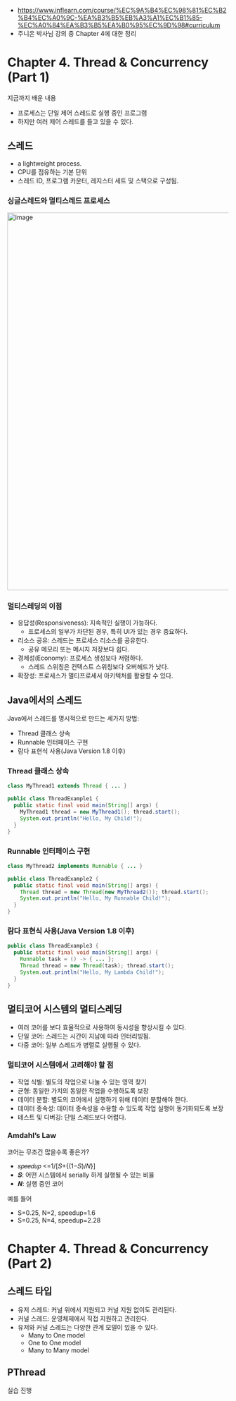 - https://www.inflearn.com/course/%EC%9A%B4%EC%98%81%EC%B2%B4%EC%A0%9C-%EA%B3%B5%EB%A3%A1%EC%B1%85-%EC%A0%84%EA%B3%B5%EA%B0%95%EC%9D%98#curriculum
- 주니온 박사님 강의 중 Chapter 4에 대한 정리

# Chapter 4. Thread & Concurrency (Part 1)
지금까지 배운 내용
- 프로세스는 단일 제어 스레드로 실행 중인 프로그램
- 하지만 여러 제어 스레드를 들고 있을 수 있다.

## 스레드
- a lightweight process.
- CPU를 점유하는 기본 단위
- 스레드 ID, 프로그램 카운터, 레지스터 세트 및 스택으로 구성됨.

### 싱글스레드와 멀티스레드 프로세스
<img width="857" alt="image" src="https://user-images.githubusercontent.com/32327475/216807550-8b12f065-9124-4276-80a0-76bb3ebbcd7a.png">

### 멀티스레딩의 이점
- 응답성(Responsiveness): 지속적인 실행이 가능하다.
  - 프로세스의 일부가 차단된 경우, 특히 UI가 있는 경우 중요하다.
- 리소스 공유: 스레드는 프로세스 리소스를 공유한다.
  - 공유 메모리 또는 메시지 저장보다 쉽다.
- 경제성(Economy): 프로세스 생성보다 저렴하다.
  - 스레드 스위칭은 컨텍스트 스위칭보다 오버헤드가 낮다.
- 확장성: 프로세스가 멀티프로세서 아키텍처를 활용할 수 있다.

## Java에서의 스레드
Java에서 스레드를 명시적으로 만드는 세가지 방법: 
- Thread 클래스 상속
- Runnable 인터페이스 구현
- 람다 표현식 사용(Java Version 1.8 이후)

### Thread 클래스 상속
```java
class MyThread1 extends Thread { ... }

public class ThreadExample1 {
  public static final void main(String[] args) { 
    MyThread1 thread = new MyThread1(); thread.start();
    System.out.println("Hello, My Child!");
  } 
}
```

### Runnable 인터페이스 구현
```java
class MyThread2 implements Runnable { ... }

public class ThreadExample2 {
  public static final void main(String[] args) { 
    Thread thread = new Thread(new MyThread2()); thread.start();
    System.out.println("Hello, My Runnable Child!");
  } 
}

```

### 람다 표현식 사용(Java Version 1.8 이후)
```java
public class ThreadExample3 {
  public static final void main(String[] args) {
    Runnable task = () -> { ... };
    Thread thread = new Thread(task); thread.start();
    System.out.println("Hello, My Lambda Child!");
  } 
}
```

## 멀티코어 시스템의 멀티스레딩
- 여러 코어를 보다 효율적으로 사용하여 동시성을 향상시킬 수 있다.
- 단일 코어: 스레드는 시간이 지남에 따라 인터리빙됨.
- 다중 코어: 일부 스레드가 병렬로 실행될 수 있다.

### 멀티코어 시스템에서 고려해야 할 점
- 작업 식별: 별도의 작업으로 나눌 수 있는 영역 찾기
- 균형: 동일한 가치의 동일한 작업을 수행하도록 보장
- 데이터 분할: 별도의 코어에서 실행하기 위해 데이터 분할해야 한다.
- 데이터 종속성: 데이터 종속성을 수용할 수 있도록 작업 실행이 동기화되도록 보장
- 테스트 및 디버깅: 단일 스레드보다 어렵다.

### Amdahl’s Law

코어는 무조건 많을수록 좋은가?
- 𝑠𝑝𝑒𝑒𝑑𝑢𝑝 <=1/[𝑆+{(1−𝑆)/𝑁}]
- 𝑺: 어떤 시스템에서 serially 하게 실행될 수 있는 비율
- 𝑵: 실행 중인 코어

예를 들어
- S=0.25, N=2, speedup=1.6
- S=0.25, N=4, speedup=2.28

# Chapter 4. Thread & Concurrency (Part 2)

## 스레드 타입
- 유저 스레드: 커널 위에서 지원되고 커널 지원 없이도 관리된다.
- 커널 스레드: 운영체제에서 직접 지원하고 관리한다.
- 유저와 커널 스레드는 다양한 관계 모델이 있을 수 있다.
  - Many to One model
  - One to One model
  - Many to Many model

## PThread
실습 진행
